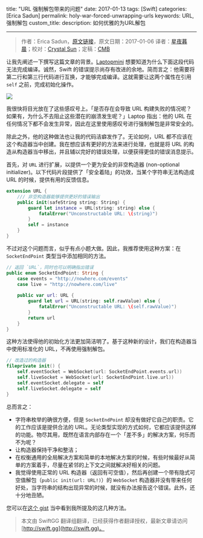 title: "URL 强制解包带来的问题"
date: 2017-01-13
tags: [Swift]
categories: [Erica Sadun]
permalink: holy-war-forced-unwrapping-urls
keywords: URL,强制解包
custom_title: 
description: 如何优雅的为URL解包

---
> 作者：Erica Sadun，[原文链接](http://ericasadun.com/2017/01/06/holy-war-forced-unwrapping-urls/)，原文日期：2017-01-06
> 译者：[星夜暮晨](http://www.jianshu.com/users/ef1058d2d851)；校对：[Crystal Sun](http://www.jianshu.com/users/7a2d2cc38444/latest_articles)；定稿：[CMB](https://github.com/chenmingbiao)
  







<!--此处开始正文-->

让我先阐述一下撰写这篇文章的背景。[Laptopmini](https://github.com/Laptopmini) 想要知道为什么下面这段代码无法完成编译。诚然，Swift 的错误提示尚存有改进的余地。简而言之：他需要将第二行和第三行代码进行互换，才能够完成编译。这就需要让这两个属性在引用 `self` 之前，完成初始化操作。

<!--more-->

![](http://ericasadun.com/wp-content/uploads/2017/01/rq6ZVbB.png)

我很快将目光放在了这些感叹号上。「是否存在会导致 URL 构建失败的情况呢？如果有，为什么不去阻止这些潜在的崩溃发生呢？」Laptop 指出：他的 URL 在任何情况下都不会发生异常，因此在这里使用感叹号进行强制解包是非常安全的。

除此之外，他的这种做法也让我的代码洁癖发作了。无论如何，URL 都不应该在这个构造器当中创建。我在想应该有更好的方法来进行处理，也就是将 URL 的构造从构造器当中移出，并且辅以完好的错误处理，以便获得更佳的错误消息提示。

首先，对 `URL` 进行扩展，以提供一个更为安全的非空构造器 (non-optional initializer)。以下代码片段提供了「安全着陆」的功效，当某个字符串无法构造成 URL 的时候，提供有用的反馈信息。

```swift
extension URL {
    /// 非空构造器能够提供更好的错误输出
    public init(safeString string: String) {
        guard let instance = URL(string: string) else {
            fatalError("Unconstructable URL: \(string)")
        }
        self = instance
    }
}
```

不过对这个问题而言，似乎有点小题大做。因此，我推荐使用这种方案：在 `SocketEndPoint` 类型当中添加相同的方法。

```swift
// 返回 `URL`，同时也可以明确指出错误
public enum SocketEndPoint: String {
    case events = "http://nowhere.com/events"
    case live = "http://nowhere.com/live"
    
    public var url: URL {
        guard let url = URL(string: self.rawValue) else {
            fatalError("Unconstructable URL: \(self.rawValue)")
        }
        return url
    }
}
```

这种方法使得他的初始化方法更加简洁明了。基于这种新的设计，我们在构造器当中使用标准化的 URL，不再使用强制解包。

```swift
// 改造过的构造器
fileprivate init() {
    self.eventSocket = WebSocket(url: SocketEndPoint.events.url))
    self.liveSocket = WebSocket(url: SocketEndPoint.live.url))
    self.eventSocket.delegate = self
    self.liveSocket.delegate = self
}
```

总而言之：

* 字符串枚举的确很方便，但是 `SocketEndPoint` 却没有做好它自己的职责。它的工作应该是提供合法的 URL。无论类型实现的方式如何，它都应该提供这样的功能。物尽其用，既然在语言内部存在一个「差不多」的解决方案，何乐而不为呢？
* 让构造器保持干净和整洁；
* 在权衡通用的全局解决方案和简单的本地解决方案的时候，有些时候最好从简单的方案着手，尽量在紧邻的上下文之间就解决好相关的问题。
* 我觉得使用正常的 URL 构造器（返回有可空值），然后再创建一个带有隐式可空值解包（`public init(url: URL!)`）的 `WebSocket` 构造器并没有带来任何好处，当字符串的结构出现异常的时候，就没有办法报告这个错误。此外，还十分地丑陋。

您可以在[这个 gist](https://gist.github.com/erica/d300f8dac3baa7d40aadd18bd1902172) 当中看到我所提及的这几种方法。
> 本文由 SwiftGG 翻译组翻译，已经获得作者翻译授权，最新文章请访问 [http://swift.gg](http://swift.gg)。
